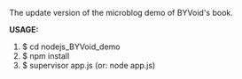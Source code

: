 The update version of the microblog demo of BYVoid's book.

**USAGE:**

1. $ cd nodejs_BYVoid_demo
1. $ npm install
1. $ supervisor app.js (or: node app.js)